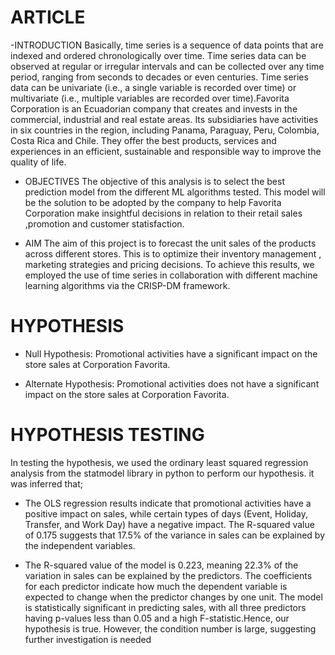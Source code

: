 # ARTICLE
-INTRODUCTION
Basically, time series is a sequence of data points that are indexed and ordered chronologically over time. Time series data can be observed at regular or irregular intervals and can be collected over any time period, ranging from seconds to decades or even centuries. Time series data can be univariate (i.e., a single variable is recorded over time) or multivariate (i.e., multiple variables are recorded over time).Favorita Corporation is an Ecuadorian company that creates and invests in the commercial, industrial and real estate areas. Its subsidiaries have activities in six countries in the region, including Panama, Paraguay, Peru, Colombia, Costa Rica and Chile. They offer the best products, services and experiences in an efficient, sustainable and responsible way to improve the quality of life. 

- OBJECTIVES
The objective of this analysis is to select the best prediction model from the different ML algorithms tested. This model will be the solution to be adopted by the company to help Favorita Corporation make insightful decisions in relation to their retail sales ,promotion and customer statisfaction.

- AIM
The aim of this project is to forecast the unit sales of the products across different stores. This is to optimize their inventory management , marketing strategies  and pricing  decisions. To achieve this results, we employed the use of time series in collaboration with different machine learning algorithms via the CRISP-DM framework.

# HYPOTHESIS
- Null Hypothesis:
Promotional activities have a significant impact on the store sales at Corporation Favorita.

- Alternate Hypothesis:
Promotional activities does not have a significant impact on the store sales at Corporation Favorita.

# HYPOTHESIS TESTING
In testing the hypothesis, we used the ordinary least squared regression analysis from the statmodel library in python to perform our hypothesis. it was inferred that;
- The OLS regression results indicate that promotional activities have a positive impact on sales, while certain types of days (Event, Holiday, Transfer, and Work Day) have a negative impact. The R-squared value of 0.175 suggests that 17.5% of the variance in sales can be explained by the independent variables.

- The R-squared value of the model is 0.223, meaning 22.3% of the variation in sales can be explained by the predictors. The coefficients for each predictor indicate how much the dependent variable is expected to change when the predictor changes by one unit. The model is statistically significant in predicting sales, with all three predictors having p-values less than 0.05 and a high F-statistic.Hence, our hypothesis is true. However, the condition number is large, suggesting further investigation is needed

